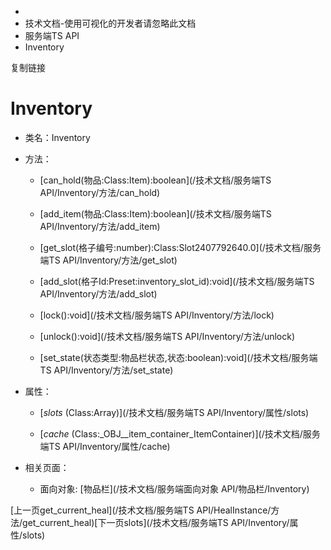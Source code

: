   * [](/)
  * 技术文档-使用可视化的开发者请忽略此文档
  * 服务端TS API
  * Inventory

复制链接

# Inventory

  * 类名：Inventory

  * 方法：

    * [can_hold(物品:Class:Item):boolean](/技术文档/服务端TS API/Inventory/方法/can_hold)

    * [add_item(物品:Class:Item):boolean](/技术文档/服务端TS API/Inventory/方法/add_item)

    * [get_slot(格子编号:number):Class:Slot2407792640.0](/技术文档/服务端TS API/Inventory/方法/get_slot)

    * [add_slot(格子Id:Preset:inventory_slot_id):void](/技术文档/服务端TS API/Inventory/方法/add_slot)

    * [lock():void](/技术文档/服务端TS API/Inventory/方法/lock)

    * [unlock():void](/技术文档/服务端TS API/Inventory/方法/unlock)

    * [set_state(状态类型:物品栏状态,状态:boolean):void](/技术文档/服务端TS API/Inventory/方法/set_state)

  * 属性：

    * [_slots_ (Class:Array)](/技术文档/服务端TS API/Inventory/属性/slots)

    * [_cache_ (Class:_OBJ__item_container_ItemContainer)](/技术文档/服务端TS API/Inventory/属性/cache)

  * 相关页面：

    * 面向对象: [物品栏](/技术文档/服务端面向对象 API/物品栏/Inventory)

[上一页get_current_heal](/技术文档/服务端TS
API/HealInstance/方法/get_current_heal)[下一页slots](/技术文档/服务端TS
API/Inventory/属性/slots)


